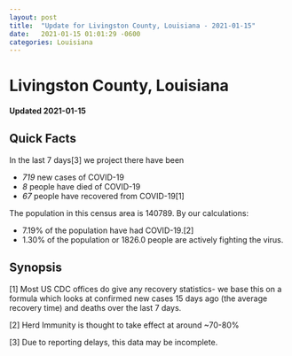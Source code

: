 ```yaml
---
layout: post
title:  "Update for Livingston County, Louisiana - 2021-01-15"
date:   2021-01-15 01:01:29 -0600
categories: Louisiana
---
```


# Livingston County, Louisiana
#### Updated 2021-01-15

## Quick Facts

In the last 7 days[3] we project there have been
- *719* new cases of COVID-19
- *8* people have died of COVID-19
- *67* people have recovered from COVID-19[1]

The population in this census area is 140789. By our calculations:
- 7.19% of the population have had COVID-19.[2]
- 1.30% of the population or 1826.0 people are actively fighting the virus.

## Synopsis




[1] Most US CDC offices do give any recovery statistics- we base this on a formula which looks at confirmed new cases
15 days ago (the average recovery time) and deaths over the last 7 days.

[2] Herd Immunity is thought to take effect at around ~70-80%

[3] Due to reporting delays, this data may be incomplete.
 
    